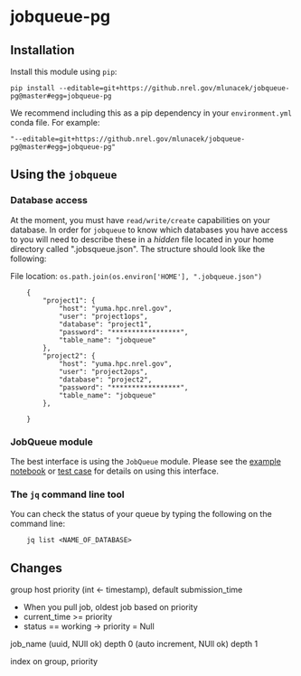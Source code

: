 # jobqueue-pg

## Installation

Install this module using `pip`:

    pip install --editable=git+https://github.nrel.gov/mlunacek/jobqueue-pg@master#egg=jobqueue-pg

We recommend including this as a pip dependency in your `environment.yml` conda file.  For example:

    "--editable=git+https://github.nrel.gov/mlunacek/jobqueue-pg@master#egg=jobqueue-pg"


## Using the `jobqueue`

### Database access

At the moment, you must have `read/write/create` capabilities on your database.  In order for `jobqueue` to know which databases you have access to you will need to describe these in a *hidden* file located in your home directory called ".jobsqueue.json". The structure should look like the following:

File location: `os.path.join(os.environ['HOME'], ".jobqueue.json")`

        {
            "project1": {
                "host": "yuma.hpc.nrel.gov",
                "user": "project1ops",
                "database": "project1",
                "password": "*****************",
                "table_name": "jobqueue"
            },
            "project2": {
                "host": "yuma.hpc.nrel.gov",
                "user": "project2ops",
                "database": "project2",
                "password": "*****************",
                "table_name": "jobqueue"
            },

        }

### JobQueue module

The best interface is using the `JobQueue` module.  Please see the [example notebook](notebooks/example.ipynb) or [test case](test/test_interface.py) for details on using this interface.

### The `jq` command line tool

You can check the status of your queue by typing the following on the command line:

        jq list <NAME_OF_DATABASE>

## Changes

group
host
priority (int <- timestamp), default submission_time

- When you pull job, oldest job based on priority
- current_time >= priority
- status == working -> priority = Null



job_name (uuid, NUll ok)
depth 0 (auto increment, NUll ok)
depth 1


index on group, priority


